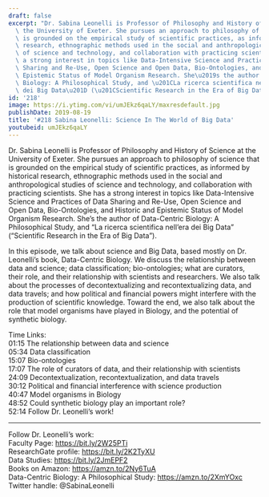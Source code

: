 ```yaml
---
draft: false
excerpt: "Dr. Sabina Leonelli is Professor of Philosophy and History of Science at\
  \ the University of Exeter. She pursues an approach to philosophy of science that\
  \ is grounded on the empirical study of scientific practices, as informed by historical\
  \ research, ethnographic methods used in the social and anthropological studies\
  \ of science and technology, and collaboration with practicing scientists. She has\
  \ a strong interest in topics like Data-Intensive Science and Practices of Data\
  \ Sharing and Re-Use, Open Science and Open Data, Bio-Ontologies, and Historic and\
  \ Epistemic Status of Model Organism Research. She\u2019s the author of Data-Centric\
  \ Biology: A Philosophical Study, and \u201CLa ricerca scientifica nell\u2019era\
  \ dei Big Data\u201D (\u201CScientific Research in the Era of Big Data\u201D)."
id: '218'
image: https://i.ytimg.com/vi/umJEkz6qaLY/maxresdefault.jpg
publishDate: 2019-08-19
title: '#218 Sabina Leonelli: Science In The World of Big Data'
youtubeid: umJEkz6qaLY
---
```

Dr. Sabina Leonelli is Professor of Philosophy and History of Science at the University of Exeter. She pursues an approach to philosophy of science that is grounded on the empirical study of scientific practices, as informed by historical research, ethnographic methods used in the social and anthropological studies of science and technology, and collaboration with practicing scientists. She has a strong interest in topics like Data-Intensive Science and Practices of Data Sharing and Re-Use, Open Science and Open Data, Bio-Ontologies, and Historic and Epistemic Status of Model Organism Research. She’s the author of Data-Centric Biology: A Philosophical Study, and “La ricerca scientifica nell’era dei Big Data” (“Scientific Research in the Era of Big Data”).

In this episode, we talk about science and Big Data, based mostly on Dr. Leonelli’s book, Data-Centric Biology. We discuss the relationship between data and science; data classification; bio-ontologies; what are curators, their role, and their relationship with scientists and researchers. We also talk about the processes of decontextualizing and recontextualizing data, and data travels; and how political and financial powers might interfere with the production of scientific knowledge. Toward the end, we also talk about the role that model organisms have played in Biology, and the potential of synthetic biology.

Time Links:  
01:15  The relationship between data and science  
05:34  Data classification  
15:07  Bio-ontologies                               
17:07  The role of curators of data, and their relationship with scientists  
24:09  Decontextualization, recontextualization, and data travels  
30:12  Political and financial interference with science production  
40:47  Model organisms in Biology  
48:52  Could synthetic biology play an important role?  
52:14  Follow Dr. Leonelli’s work!

---

Follow Dr. Leonelli’s work:  
Faculty Page: https://bit.ly/2W25PTi  
ResearchGate profile: https://bit.ly/2K2TyXU  
Data Studies: https://bit.ly/2JmEPF2  
Books on Amazon: https://amzn.to/2Ny6TuA  
Data-Centric Biology: A Philosophical Study: https://amzn.to/2XmYOxc  
Twitter handle: @SabinaLeonelli
